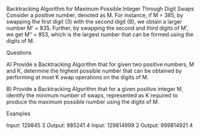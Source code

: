 Backtracking Algorithm for Maximum Possible Integer Through Digit Swaps
Consider a positive number, denoted as M. For instance, if M = 385, by swapping the first digit (3) with the second digit (8), we obtain a larger number M' = 835. Further, by swapping the second and third digits of M', we get M" = 853, which is the largest number that can be formed using the digits of M.

Questions

A) Provide a Backtracking Algorithm that for given two positive numbers, M and K, determine the highest possible number that can be obtained by performing at most K swap operations on the digits of M.

B) Provide a Backtracking Algorithm that for a given positive integer M, identify the minimum number of swaps, represented as K required to produce the maximum possible number using the digits of M.

Examples

Input:
129845
3
Output:
985241
4
Input:
129814999
2
Output:
999814921
4
